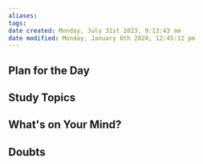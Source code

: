 ```yaml
---
aliases: 
tags: 
date created: Monday, July 31st 2023, 9:13:43 am
date modified: Monday, January 8th 2024, 12:45:12 pm
---
```


## Plan for the Day

## Study Topics

## What's on Your Mind?

## Doubts